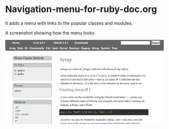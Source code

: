 # Navigation-menu-for-ruby-doc.org
It adds a menu with links to the popular classes and modules.

A screenshot showing how the menu looks

![how it looks](how-it-looks.png)
